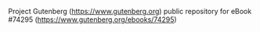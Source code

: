 Project Gutenberg (https://www.gutenberg.org) public repository for eBook #74295 (https://www.gutenberg.org/ebooks/74295)
